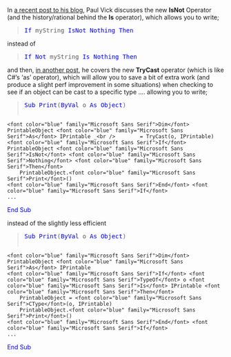 In [a recent post to his blog](http://www.panopticoncentral.net/PermaLink.aspx/086feb98-d3d3-4831-a1ba-e8f70c72dac1), Paul Vick discusses the new **IsNot** Operator (and the history/rational behind the **Is** operator), which allows you to write; 

> <pre><font color="blue" family="Microsoft Sans Serif">If</font> myString <font color="blue" family="Microsoft Sans Serif">IsNot</font> <font color="blue" family="Microsoft Sans Serif">Nothing</font> <font color="blue" family="Microsoft Sans Serif">Then</font></pre>

instead of 

> <pre><font color="blue" family="Microsoft Sans Serif">If</font> <font color="blue" family="Microsoft Sans Serif">Not</font> myString <font color="blue" family="Microsoft Sans Serif">Is</font> <font color="blue" family="Microsoft Sans Serif">Nothing</font> <font color="blue" family="Microsoft Sans Serif">Then</font></pre>

and then, [in another post](http://www.panopticoncentral.net/PermaLink.aspx/0d6ba439-8126-427e-952e-3f5fbba33904), he covers the new **TryCast** operator (which is like C#&#8217;s &#8216;as&#8217; operator), which will allow you to save a bit of extra work (and produce a slight perf improvement in some situations) when checking to see if an object can be cast to a specific type &#8230;. allowing you to write; 

> <pre><font color="blue" family="Microsoft Sans Serif">Sub</font> <font color="blue" family="Microsoft Sans Serif">Print</font>(<font color="blue" family="Microsoft Sans Serif">ByVal</font> o <font color="blue" family="Microsoft Sans Serif">As</font> <font color="blue" family="Microsoft Sans Serif">Object</font>)
    <font color="blue" family="Microsoft Sans Serif">Dim</font> PrintableObject <font color="blue" family="Microsoft Sans Serif">As</font> IPrintable _<br />        = TryCast(o, IPrintable)
    <font color="blue" family="Microsoft Sans Serif">If</font> PrintableObject <font color="blue" family="Microsoft Sans Serif">IsNot</font> <font color="blue" family="Microsoft Sans Serif">Nothing</font> <font color="blue" family="Microsoft Sans Serif">Then</font>
        PrintableObject.<font color="blue" family="Microsoft Sans Serif">Print</font>()
    <font color="blue" family="Microsoft Sans Serif">End</font> <font color="blue" family="Microsoft Sans Serif">If</font>
    ...
<font color="blue" family="Microsoft Sans Serif">End</font> <font color="blue" family="Microsoft Sans Serif">Sub</font>
</pre>

instead of the slightly less efficient 

> <pre><font color="blue" family="Microsoft Sans Serif">Sub</font> <font color="blue" family="Microsoft Sans Serif">Print</font>(<font color="blue" family="Microsoft Sans Serif">ByVal</font> o <font color="blue" family="Microsoft Sans Serif">As</font> <font color="blue" family="Microsoft Sans Serif">Object</font>)
    <font color="blue" family="Microsoft Sans Serif">Dim</font> PrintableObject <font color="blue" family="Microsoft Sans Serif">As</font> IPrintable
    <font color="blue" family="Microsoft Sans Serif">If</font> <font color="blue" family="Microsoft Sans Serif">TypeOf</font> o <font color="blue" family="Microsoft Sans Serif">Is</font> IPrintable <font color="blue" family="Microsoft Sans Serif">Then</font>
        PrintableObject = <font color="blue" family="Microsoft Sans Serif">CType</font>(o, IPrintable)
        PrintableObject.<font color="blue" family="Microsoft Sans Serif">Print</font>()
    <font color="blue" family="Microsoft Sans Serif">End</font> <font color="blue" family="Microsoft Sans Serif">If</font>
    ...
<font color="blue" family="Microsoft Sans Serif">End</font> <font color="blue" family="Microsoft Sans Serif">Sub</font>
</pre>